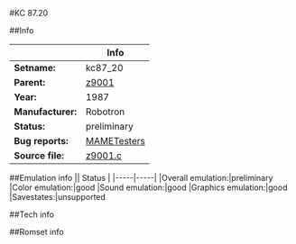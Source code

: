 #KC 87.20

##Info

||Info|
|-----|-----|
|**Setname:**|kc87_20
|**Parent:**|[z9001](z9001.md)
|**Year:**|1987
|**Manufacturer:**|Robotron
|**Status:**|preliminary
|**Bug reports:**|[MAMETesters](http://mametesters.org/view_all_set.php?type=1&temporary=y&search=z9001.c)
|**Source file:**|[z9001.c](https://github.com/mamedev/mame/blob/master/src/mess/drivers/z9001.c)

##Emulation info
|| Status |
|-----|-----|
|Overall emulation:|preliminary
|Color emulation:|good
|Sound emulation:|good
|Graphics emulation:|good
|Savestates:|unsupported

##Tech info

##Romset info

<!--- START OF EDITED COMMENT DO NOT TOUCH TEXT ABOVE-->
